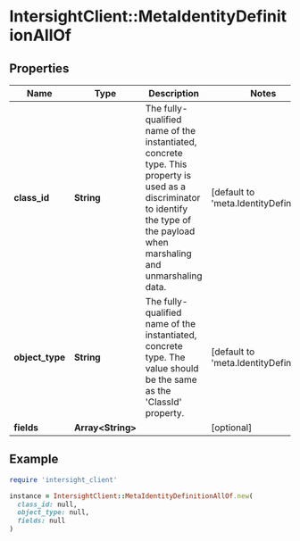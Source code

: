 # IntersightClient::MetaIdentityDefinitionAllOf

## Properties

| Name | Type | Description | Notes |
| ---- | ---- | ----------- | ----- |
| **class_id** | **String** | The fully-qualified name of the instantiated, concrete type. This property is used as a discriminator to identify the type of the payload when marshaling and unmarshaling data. | [default to &#39;meta.IdentityDefinition&#39;] |
| **object_type** | **String** | The fully-qualified name of the instantiated, concrete type. The value should be the same as the &#39;ClassId&#39; property. | [default to &#39;meta.IdentityDefinition&#39;] |
| **fields** | **Array&lt;String&gt;** |  | [optional] |

## Example

```ruby
require 'intersight_client'

instance = IntersightClient::MetaIdentityDefinitionAllOf.new(
  class_id: null,
  object_type: null,
  fields: null
)
```

